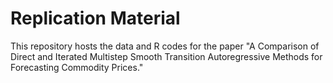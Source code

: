 # Replication Material

This repository hosts the data and R codes for the paper "A Comparison of Direct and Iterated Multistep Smooth Transition Autoregressive Methods for Forecasting Commodity Prices." 